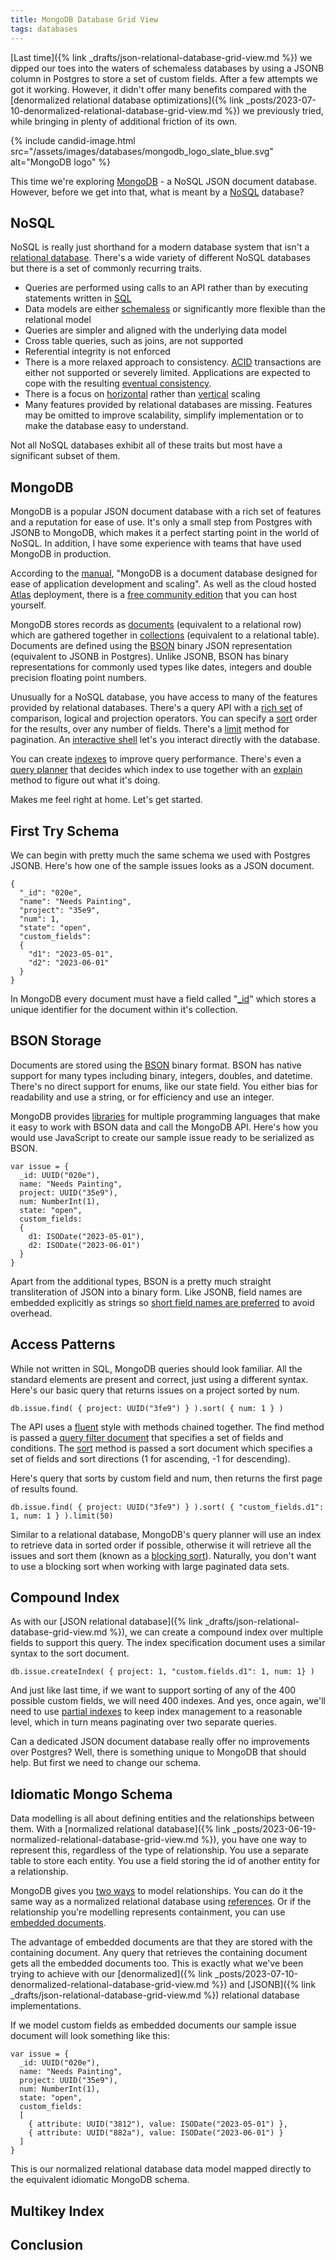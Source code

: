 ```yaml
---
title: MongoDB Database Grid View
tags: databases
---
```


[Last time]({% link _drafts/json-relational-database-grid-view.md %}) we dipped our toes into the waters of schemaless databases by using a JSONB column in Postgres to store a set of custom fields. After a few attempts we got it working. However, it didn't offer many benefits compared with the [denormalized relational database optimizations]({% link _posts/2023-07-10-denormalized-relational-database-grid-view.md %}) we previously tried, while bringing in plenty of additional friction of its own. 

{% include candid-image.html src="/assets/images/databases/mongodb_logo_slate_blue.svg" alt="MongoDB logo" %}

This time we're exploring [MongoDB](https://www.mongodb.com) - a NoSQL JSON document database. However, before we get into that, what is meant by a [NoSQL](https://en.wikipedia.org/wiki/NoSQL) database? 

## NoSQL

NoSQL is really just shorthand for a modern database system that isn't a [relational database](https://en.wikipedia.org/wiki/Relational_database). There's a wide variety of different NoSQL databases but there is a set of commonly recurring traits.
* Queries are performed using calls to an API rather than by executing statements written in [SQL](https://en.wikipedia.org/wiki/SQL)
* Data models are either [schemaless](https://www.mongodb.com/unstructured-data/schemaless) or significantly more flexible than the relational model
* Queries are simpler and aligned with the underlying data model
* Cross table queries, such as joins, are not supported
* Referential integrity is not enforced
* There is a more relaxed approach to consistency. [ACID](https://en.wikipedia.org/wiki/ACID) transactions are either not supported or severely limited. Applications are expected to cope with the resulting [eventual consistency](https://en.wikipedia.org/wiki/Eventual_consistency). 
* There is a focus on [horizontal](https://en.wikipedia.org/wiki/Scalability#HORIZONTAL-SCALING) rather than [vertical](https://en.wikipedia.org/wiki/Scalability#VERTICAL-SCALING) scaling
* Many features provided by relational databases are missing. Features may be omitted to improve scalability, simplify implementation or to make the database easy to understand.

Not all NoSQL databases exhibit all of these traits but most have a significant subset of them.

## MongoDB

MongoDB is a popular JSON document database with a rich set of features and a reputation for ease of use. It's only a small step from Postgres with JSONB to MongoDB, which makes it a perfect starting point in the world of NoSQL. In addition, I have some experience with teams that have used MongoDB in production.

According to the [manual](https://www.mongodb.com/docs/manual/), "MongoDB is a document database designed for ease of application development and scaling". As well as the cloud hosted [Atlas](https://www.mongodb.com/atlas/database) deployment, there is a [free community edition](https://www.mongodb.com/try/download/community) that you can host yourself. 

MongoDB stores records as [documents](https://www.mongodb.com/docs/manual/core/document/) (equivalent to a relational row) which are gathered together in [collections](https://www.mongodb.com/docs/manual/core/databases-and-collections/) (equivalent to a relational table). Documents are defined using the [BSON](https://bsonspec.org/spec.html) binary JSON representation (equivalent to JSONB in Postgres). Unlike JSONB, BSON has binary representations for commonly used types like dates, integers and double precision floating point numbers. 

Unusually for a NoSQL database, you have access to many of the features provided by relational databases. There's a query API with a [rich set](https://www.mongodb.com/docs/manual/reference/operator/query/) of comparison, logical and projection operators. You can specify a [sort](https://www.mongodb.com/docs/v6.0/reference/method/cursor.sort/) order for the results, over any number of fields. There's a [limit](https://www.mongodb.com/docs/v6.0/reference/method/cursor.limit/) method for pagination. An [interactive shell](https://www.mongodb.com/docs/mongodb-shell/) let's you interact directly with the database.

You can create [indexes](https://www.mongodb.com/docs/manual/indexes/) to improve query performance. There's even a [query planner](https://www.mongodb.com/docs/v6.0/core/query-plans/) that decides which index to use together with an [explain](https://www.mongodb.com/docs/v6.0/reference/command/explain/) method to figure out what it's doing. 

Makes me feel right at home. Let's get started.

## First Try Schema

We can begin with pretty much the same schema we used with Postgres JSONB. Here's how one of the sample issues looks as a JSON document. 

```
{
  "_id": "020e",
  "name": "Needs Painting",
  "project": "35e9",
  "num": 1,
  "state": "open",
  "custom_fields": 
  {
    "d1": "2023-05-01",
    "d2": "2023-06-01"
  }
}
```

In MongoDB every document must have a field called "[_id](https://www.mongodb.com/docs/v6.0/core/document/#the-_id-field)" which stores a unique identifier for the document within it's collection. 

## BSON Storage

Documents are stored using the [BSON](https://bsonspec.org/spec.html) binary format. BSON has native support for many types including binary, integers, doubles, and datetime. There's no direct support for enums, like our state field. You either bias for readability and use a string, or for efficiency and use an integer.

MongoDB provides [libraries](https://www.mongodb.com/docs/drivers/) for multiple programming languages that make it easy to work with BSON data and call the MongoDB API. Here's how you would use JavaScript to create our sample issue ready to be serialized as BSON.

```
var issue = {
  _id: UUID("020e"),
  name: "Needs Painting",
  project: UUID("35e9"),
  num: NumberInt(1),
  state: "open",
  custom_fields: 
  {
    d1: ISODate("2023-05-01"),
    d2: ISODate("2023-06-01")
  }
}
```

Apart from the additional types, BSON is a pretty much straight transliteration of JSON into a binary form. Like JSONB, field names are embedded explicitly as strings so [short field names are preferred](https://www.mongodb.com/docs/manual/core/data-model-operations/#storage-optimization-for-small-documents) to avoid overhead.

## Access Patterns

While not written in SQL, MongoDB queries should look familiar. All the standard elements are present and correct, just using a different syntax. Here's our basic query that returns issues on a project sorted by num.

```
db.issue.find( { project: UUID("3fe9") } ).sort( { num: 1 } )
```

The API uses a [fluent](https://en.wikipedia.org/wiki/Fluent_interface) style with methods chained together. The find method is passed a [query filter document](https://www.mongodb.com/docs/manual/core/document/#std-label-document-query-filter) that specifies a set of fields and conditions. The [sort](https://www.mongodb.com/docs/manual/reference/method/cursor.sort/) method is passed a sort document which specifies a set of fields and sort directions (1 for ascending, -1 for descending).

Here's query that sorts by custom field and num, then returns the first page of results found. 

```
db.issue.find( { project: UUID("3fe9") } ).sort( { "custom_fields.d1": 1, num: 1 } ).limit(50)
```

Similar to a relational database, MongoDB's query planner will use an index to retrieve data in sorted order if possible, otherwise it will retrieve all the issues and sort them (known as a [blocking sort](https://www.mongodb.com/docs/v6.0/tutorial/sort-results-with-indexes/)). Naturally, you don't want to use a blocking sort when working with large paginated data sets. 

## Compound Index

As with our [JSON relational database]({% link _drafts/json-relational-database-grid-view.md %}), we can create a compound index over multiple fields to support this query. The index specification document uses a similar syntax to the sort document. 

```
db.issue.createIndex( { project: 1, "custom.fields.d1": 1, num: 1} )
```

And just like last time, if we want to support sorting of any of the 400 possible custom fields, we will need 400 indexes. And yes, once again, we'll need to use [partial indexes](https://www.mongodb.com/docs/v6.0/core/index-partial/) to keep index management to a reasonable level, which in turn means paginating over two separate queries. 

Can a dedicated JSON document database really offer no improvements over Postgres? Well, there is something unique to MongoDB that should help. But first we need to change our schema.

## Idiomatic Mongo Schema

Data modelling is all about defining entities and the relationships between them. With a [normalized relational database]({% link _posts/2023-06-19-normalized-relational-database-grid-view.md %}), you have one way to represent this, regardless of the type of relationship. You use a separate table to store each entity. You use a field storing the id of another entity for a relationship.

MongoDB gives you [two ways](https://www.mongodb.com/docs/manual/core/data-model-design/) to model relationships. You can do it the same way as a normalized relational database using [references](https://www.mongodb.com/docs/manual/tutorial/model-referenced-one-to-many-relationships-between-documents/). Or if the relationship you're modelling represents containment, you can use [embedded documents](https://www.mongodb.com/docs/manual/tutorial/model-embedded-one-to-one-relationships-between-documents/). 

The advantage of embedded documents are that they are stored with the containing document. Any query that retrieves the containing document gets all the embedded documents too. This is exactly what we've been trying to achieve with our [denormalized]({% link _posts/2023-07-10-denormalized-relational-database-grid-view.md %}) and [JSONB]({% link _drafts/json-relational-database-grid-view.md %}) relational database implementations. 

If we model custom fields as embedded documents our sample issue document will look something like this:

```
var issue = {
  _id: UUID("020e"),
  name: "Needs Painting",
  project: UUID("35e9"),
  num: NumberInt(1),
  state: "open",
  custom_fields: 
  [
    { attribute: UUID("3812"), value: ISODate("2023-05-01") },
    { attribute: UUID("882a"), value: ISODate("2023-06-01") }
  ]
}
```

This is our normalized relational database data model mapped directly to the equivalent idiomatic MongoDB schema.  

## Multikey Index

## Conclusion
